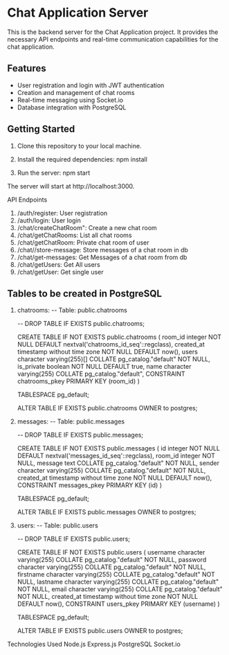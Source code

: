 # Chat Application Server

This is the backend server for the Chat Application project. It provides the necessary API endpoints and real-time communication capabilities for the chat application.

## Features

- User registration and login with JWT authentication
- Creation and management of chat rooms
- Real-time messaging using Socket.io
- Database integration with PostgreSQL

## Getting Started

1. Clone this repository to your local machine.

2. Install the required dependencies:
   npm install
3. Run the server:
   npm start
   
The server will start at http://localhost:3000.

API Endpoints
1. /auth/register: User registration
2. /auth/login: User login
3. /chat/createChatRoom": Create a new chat room
4. /chat/getChatRooms: List all chat rooms
5. /chat/getChatRoom: Private chat room of user
6. /chat//store-message: Store messages of a chat room in db
7. /chat/get-messages: Get Messages of a chat room from db
8. /chat/getUsers: Get All users
9. /chat/getUser: Get single user

## Tables to be created in PostgreSQL

1. chatrooms:
   -- Table: public.chatrooms

   -- DROP TABLE IF EXISTS public.chatrooms;
   
   CREATE TABLE IF NOT EXISTS public.chatrooms
   (
       room_id integer NOT NULL DEFAULT nextval('chatrooms_id_seq'::regclass),
       created_at timestamp without time zone NOT NULL DEFAULT now(),
       users character varying(255)[] COLLATE pg_catalog."default" NOT NULL,
       is_private boolean NOT NULL DEFAULT true,
       name character varying(255) COLLATE pg_catalog."default",
       CONSTRAINT chatrooms_pkey PRIMARY KEY (room_id)
   )
   
   TABLESPACE pg_default;
   
   ALTER TABLE IF EXISTS public.chatrooms
       OWNER to postgres;

2. messages:
   -- Table: public.messages

   -- DROP TABLE IF EXISTS public.messages;
   
   CREATE TABLE IF NOT EXISTS public.messages
   (
       id integer NOT NULL DEFAULT nextval('messages_id_seq'::regclass),
       room_id integer NOT NULL,
       message text COLLATE pg_catalog."default" NOT NULL,
       sender character varying(255) COLLATE pg_catalog."default" NOT NULL,
       created_at timestamp without time zone NOT NULL DEFAULT now(),
       CONSTRAINT messages_pkey PRIMARY KEY (id)
   )
   
   TABLESPACE pg_default;
   
   ALTER TABLE IF EXISTS public.messages
       OWNER to postgres;

3. users:
   -- Table: public.users

   -- DROP TABLE IF EXISTS public.users;
   
   CREATE TABLE IF NOT EXISTS public.users
   (
       username character varying(255) COLLATE pg_catalog."default" NOT NULL,
       password character varying(255) COLLATE pg_catalog."default" NOT NULL,
       firstname character varying(255) COLLATE pg_catalog."default" NOT NULL,
       lastname character varying(255) COLLATE pg_catalog."default" NOT NULL,
       email character varying(255) COLLATE pg_catalog."default" NOT NULL,
       created_at timestamp without time zone NOT NULL DEFAULT now(),
       CONSTRAINT users_pkey PRIMARY KEY (username)
   )
   
   TABLESPACE pg_default;
   
   ALTER TABLE IF EXISTS public.users
       OWNER to postgres;

Technologies Used
Node.js
Express.js
PostgreSQL
Socket.io

